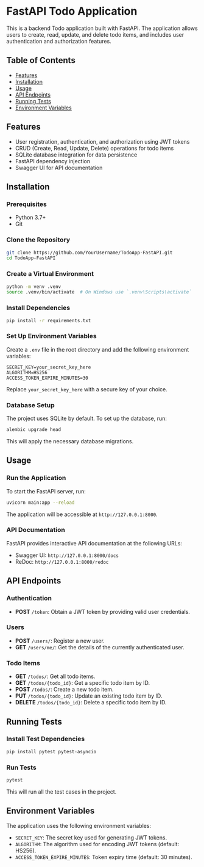 

# FastAPI Todo Application

This is a backend Todo application built with FastAPI. The application allows users to create, read, update, and delete todo items, and includes user authentication and authorization features.

## Table of Contents

- [Features](#features)
- [Installation](#installation)
- [Usage](#usage)
- [API Endpoints](#api-endpoints)
- [Running Tests](#running-tests)
- [Environment Variables](#environment-variables)

## Features

- User registration, authentication, and authorization using JWT tokens
- CRUD (Create, Read, Update, Delete) operations for todo items
- SQLite database integration for data persistence
- FastAPI dependency injection
- Swagger UI for API documentation

## Installation

### Prerequisites

- Python 3.7+
- Git

### Clone the Repository

```bash
git clone https://github.com/YourUsername/TodoApp-FastAPI.git
cd TodoApp-FastAPI
```

### Create a Virtual Environment

```bash
python -m venv .venv
source .venv/bin/activate  # On Windows use `.venv\Scripts\activate`
```

### Install Dependencies

```bash
pip install -r requirements.txt
```

### Set Up Environment Variables

Create a `.env` file in the root directory and add the following environment variables:

```plaintext
SECRET_KEY=your_secret_key_here
ALGORITHM=HS256
ACCESS_TOKEN_EXPIRE_MINUTES=30
```

Replace `your_secret_key_here` with a secure key of your choice.

### Database Setup

The project uses SQLite by default. To set up the database, run:

```bash
alembic upgrade head
```

This will apply the necessary database migrations.

## Usage

### Run the Application

To start the FastAPI server, run:

```bash
uvicorn main:app --reload
```

The application will be accessible at `http://127.0.0.1:8000`.

### API Documentation

FastAPI provides interactive API documentation at the following URLs:

- Swagger UI: `http://127.0.0.1:8000/docs`
- ReDoc: `http://127.0.0.1:8000/redoc`

## API Endpoints

### Authentication

- **POST** `/token`: Obtain a JWT token by providing valid user credentials.

### Users

- **POST** `/users/`: Register a new user.
- **GET** `/users/me/`: Get the details of the currently authenticated user.

### Todo Items

- **GET** `/todos/`: Get all todo items.
- **GET** `/todos/{todo_id}`: Get a specific todo item by ID.
- **POST** `/todos/`: Create a new todo item.
- **PUT** `/todos/{todo_id}`: Update an existing todo item by ID.
- **DELETE** `/todos/{todo_id}`: Delete a specific todo item by ID.

## Running Tests

### Install Test Dependencies

```bash
pip install pytest pytest-asyncio
```

### Run Tests

```bash
pytest
```

This will run all the test cases in the project.

## Environment Variables

The application uses the following environment variables:

- `SECRET_KEY`: The secret key used for generating JWT tokens.
- `ALGORITHM`: The algorithm used for encoding JWT tokens (default: HS256).
- `ACCESS_TOKEN_EXPIRE_MINUTES`: Token expiry time (default: 30 minutes).

